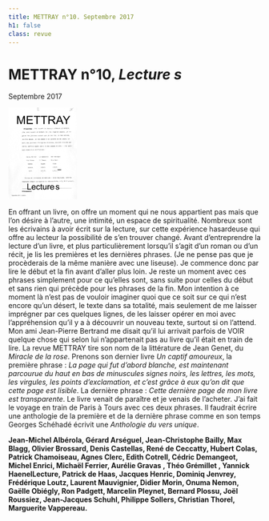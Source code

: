 ```yaml
---
title: METTRAY n°10. Septembre 2017
h1: false
class: revue
---
```


# METTRAY n°10, _Lecture&nbsp;s_

<span class="date">Septembre 2017</span>

<img class="right" src="/files/mettray-s2-10.png" alt="METTRAY n°10. Septembre 2017.">

En offrant un livre, on offre un moment qui ne nous appartient pas mais que l’on désire à l’autre, une intimité, un espace de spiritualité. Nombreux sont les écrivains à avoir écrit sur la lecture, sur cette expérience hasardeuse qui offre au lecteur la possibilité de s’en trouver changé. Avant d’entreprendre la lecture d’un livre, et plus particulièrement lorsqu’il s’agit d’un roman ou d’un récit, je lis les premières et les dernières phrases. (Je ne pense pas que je procèderais de la même manière avec une liseuse). Je commence donc par lire le début et la fin avant d’aller plus loin. Je reste un moment avec ces phrases simplement pour ce qu’elles sont, sans suite pour celles du début et sans rien qui précède pour les phrases de la fin. Mon intention à ce moment là n’est pas de vouloir imaginer quoi que ce soit sur ce qui n’est encore qu’un désert, le texte dans sa totalité, mais seulement de me laisser imprégner par ces quelques lignes, de les laisser opérer en moi avec l’appréhension qu’il y a à découvrir un nouveau texte, surtout si on l’attend. Mon ami Jean-Pierre Bertrand me disait qu’il lui arrivait parfois de VOIR quelque chose qui selon lui n’appartenait pas au livre qu’il était en train de lire. La revue METTRAY tire son nom de la littérature de Jean Genet, du _Miracle de la rose_. Prenons son dernier livre _Un captif amoureux_, la première phrase : _La page qui fut d’abord blanche, est maintenant parcourue du haut en bas de minuscules signes noirs, les lettres, les mots, les virgules, les points d’exclamation, et c’est grâce à eux qu’on dit que cette page est lisible_. La dernière phrase : _Cette dernière page de mon livre est transparente_. Le livre venait de paraître et je venais de l’acheter. J’ai fait le voyage en train de Paris à Tours avec ces deux phrases. Il faudrait écrire une anthologie de la première et de la dernière phrase comme en son temps Georges Schéhadé écrivit une _Anthologie du vers unique_.

**Jean-Michel Albérola, Gérard Arséguel, Jean-Christophe Bailly, Max Blagg, Olivier Brossard, Denis Castellas, René de Ceccatty, Hubert Colas, Patrick Chamoiseau, Agnes Clerc, Edith Cotrell, Cédric Demangeot, Michel Enrici, Michaël Ferrier, Aurélie Gravas , Théo Grémillet , Yannick HaenelLecture, Patrick de Haas, Jacques Henric, Dominiq Jenvrey, Frédérique Loutz, Laurent Mauvignier, Didier Morin, Onuma Nemon, Gaëlle Obiégly, Ron Padgett, Marcelin Pleynet, Bernard Plossu, Joël Roussiez, Jean-Jacques Schuhl, Philippe Sollers, Christian Thorel, Marguerite Vappereau.**